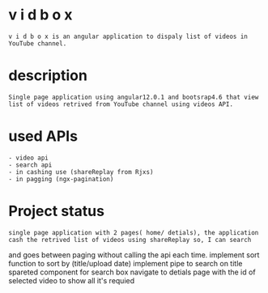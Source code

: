 # v i d b o x 

	v i d b o x is an angular application to dispaly list of videos in YouTube channel.

# description 

	Single page application using angular12.0.1 and bootsrap4.6 that view list of videos retrived from YouTube channel using videos API.

# used APIs

	- video api
	- search api
	- in cashing use (shareReplay from Rjxs)
	- in pagging (ngx-pagination)


# Project status 

	single page application with 2 pages( home/ detials), the application cash the retrived list of videos using shareReplay so, I can search
and goes between paging without calling the api each time.
implement sort function to sort by (title/upload date)
implement pipe to search on title
spareted component for search box 
navigate to detials page with the id of selected video to show all it's requied
